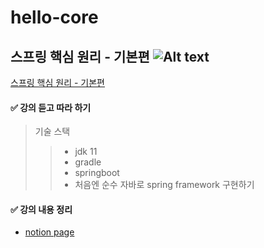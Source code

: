 # hello-core
스프링 핵심 원리 - 기본편
![Alt text](https://cdn.inflearn.com/public/files/courses/325969/99cfe634-f36e-4018-a034-a5ede2d87d8f/325969-kor.jpg)
---
[스프링 핵심 원리 - 기본편](https://www.inflearn.com/course/%EC%8A%A4%ED%94%84%EB%A7%81-%ED%95%B5%EC%8B%AC-%EC%9B%90%EB%A6%AC-%EA%B8%B0%EB%B3%B8%ED%8E%B8/dashboard)



#### ✅ 강의 듣고 따라 하기
> 기술 스택
>> * jdk 11
>> * gradle 
>> * springboot 
>> * 처음엔 순수 자바로 spring framework 구현하기
   


#### ✅ 강의 내용 정리
- [notion page](https://www.notion.so/2-eaf166fae9624371b36dbb25e5515b62)
